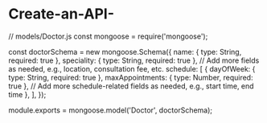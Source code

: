 # Create-an-API-
// models/Doctor.js
const mongoose = require('mongoose');

const doctorSchema = new mongoose.Schema({
  name: { type: String, required: true },
  speciality: { type: String, required: true },
  // Add more fields as needed, e.g., location, consultation fee, etc.
  schedule: [
    {
      dayOfWeek: { type: String, required: true },
      maxAppointments: { type: Number, required: true },
      // Add more schedule-related fields as needed, e.g., start time, end time
    },
  ],
});

module.exports = mongoose.model('Doctor', doctorSchema);
